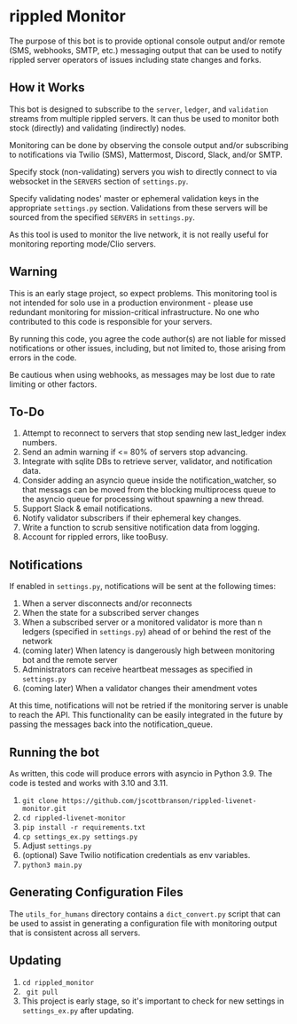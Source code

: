 # rippled Monitor
The purpose of this bot is to provide optional console output and/or remote (SMS, webhooks, SMTP, etc.) messaging output that can be used to notify rippled server operators of issues including state changes and forks.

## How it Works
This bot is designed to subscribe to the `server`, `ledger`, and `validation` streams from multiple rippled servers. It can thus be used to monitor both stock (directly) and validating (indirectly) nodes.

Monitoring can be done by observing the console output and/or subscribing to notifications via Twilio (SMS), Mattermost, Discord, Slack, and/or SMTP.

Specify stock (non-validating) servers you wish to directly connect to via websocket in the `SERVERS` section of `settings.py`.

Specify validating nodes' master or ephemeral validation keys in the appropriate `settings.py` section. Validations from these servers will be sourced from the specified `SERVERS` in `settings.py`.

As this tool is used to monitor the live network, it is not really useful for monitoring reporting mode/Clio servers.

## Warning
This is an early stage project, so expect problems.
This monitoring tool is not intended for solo use in a production environment - please use redundant monitoring for mission-critical infrastructure. No one who contributed to this code is responsible for your servers.

By running this code, you agree the code author(s) are not liable for missed notifications or other issues, including, but not limited to, those arising from errors in the code.

Be cautious when using webhooks, as messages may be lost due to rate limiting or other factors.

## To-Do
1. Attempt to reconnect to servers that stop sending new last_ledger index numbers.
2. Send an admin warning if <= 80% of servers stop advancing.
2. Integrate with sqlite DBs to retrieve server, validator, and notification data.
4. Consider adding an asyncio queue inside the notification_watcher, so that messags can be moved from the blocking multiprocess queue to the asyncio queue for processing without spawning a new thread.
5. Support Slack & email notifications.
6. Notify validator subscribers if their ephemeral key changes.
7. Write a function to scrub sensitive notification data from logging.
8. Account for rippled errors, like tooBusy.

## Notifications
If enabled in `settings.py`, notifications will be sent at the following times:
1. When a server disconnects and/or reconnects
2. When the state for a subscribed server changes
3. When a subscribed server or a monitored validator is more than n ledgers (specified in `settings.py`) ahead of or behind the rest of the network
4. (coming later) When latency is dangerously high between monitoring bot and the remote server
5. Administrators can receive heartbeat messages as specified in `settings.py`
6. (coming later) When a validator changes their amendment votes

At this time, notifications will not be retried if the monitoring server is unable to reach the API. This functionality can be easily integrated in the future by passing the messages back into the notification_queue.

## Running the bot
As written, this code will produce errors with asyncio in Python 3.9. The code is tested and works with 3.10 and 3.11.
1. `git clone https://github.com/jscottbranson/rippled-livenet-monitor.git`
2. `cd rippled-livenet-monitor`
3. `pip install -r requirements.txt`
4. `cp settings_ex.py settings.py`
5. Adjust `settings.py`
6. (optional) Save Twilio notification credentials as env variables.
7. `python3 main.py`

## Generating Configuration Files
The `utils_for_humans` directory contains a `dict_convert.py` script that can be used to assist in generating a configuration file with monitoring output that is consistent across all servers.

## Updating
1. `cd rippled_monitor`
2. ` git pull`
3. This project is early stage, so it's important to check for new settings in `settings_ex.py` after updating.
